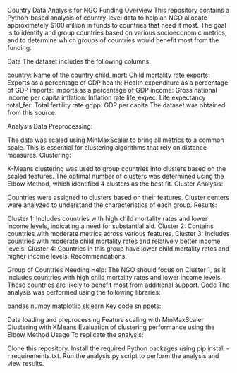 Country Data Analysis for NGO Funding
Overview
This repository contains a Python-based analysis of country-level data to help an NGO allocate approximately $100 million in funds to countries that need it most. The goal is to identify and group countries based on various socioeconomic metrics, and to determine which groups of countries would benefit most from the funding.

Data
The dataset includes the following columns:

country: Name of the country
child_mort: Child mortality rate
exports: Exports as a percentage of GDP
health: Health expenditure as a percentage of GDP
imports: Imports as a percentage of GDP
income: Gross national income per capita
inflation: Inflation rate
life_expec: Life expectancy
total_fer: Total fertility rate
gdpp: GDP per capita
The dataset was obtained from this source.

Analysis
Data Preprocessing:

The data was scaled using MinMaxScaler to bring all metrics to a common scale. This is essential for clustering algorithms that rely on distance measures.
Clustering:

K-Means clustering was used to group countries into clusters based on the scaled features.
The optimal number of clusters was determined using the Elbow Method, which identified 4 clusters as the best fit.
Cluster Analysis:

Countries were assigned to clusters based on their features.
Cluster centers were analyzed to understand the characteristics of each group.
Results:

Cluster 1: Includes countries with high child mortality rates and lower income levels, indicating a need for substantial aid.
Cluster 2: Contains countries with moderate metrics across various features.
Cluster 3: Includes countries with moderate child mortality rates and relatively better income levels.
Cluster 4: Countries in this group have lower child mortality rates and higher income levels.
Recommendations:

Group of Countries Needing Help: The NGO should focus on Cluster 1, as it includes countries with high child mortality rates and lower income levels. These countries are likely to benefit most from additional support.
Code
The analysis was performed using the following libraries:

pandas
numpy
matplotlib
sklearn
Key code snippets:

Data loading and preprocessing
Feature scaling with MinMaxScaler
Clustering with KMeans
Evaluation of clustering performance using the Elbow Method
Usage
To replicate the analysis:

Clone this repository.
Install the required Python packages using pip install -r requirements.txt.
Run the analysis.py script to perform the analysis and view results.
